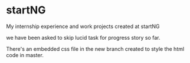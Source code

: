 # startNG
My internship experience and work projects created at startNG

we have been asked to skip lucid task for progress story so far.

There's an embedded css file in the new branch created to style the html code in master.
